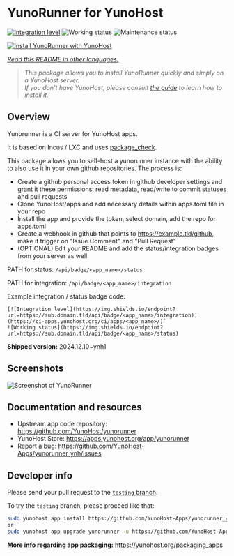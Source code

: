<!--
N.B.: This README was automatically generated by <https://github.com/YunoHost/apps/tree/master/tools/readme_generator>
It shall NOT be edited by hand.
-->

# YunoRunner for YunoHost

[![Integration level](https://apps.yunohost.org/badge/integration/yunorunner)](https://ci-apps.yunohost.org/ci/apps/yunorunner/)
![Working status](https://apps.yunohost.org/badge/state/yunorunner)
![Maintenance status](https://apps.yunohost.org/badge/maintained/yunorunner)

[![Install YunoRunner with YunoHost](https://install-app.yunohost.org/install-with-yunohost.svg)](https://install-app.yunohost.org/?app=yunorunner)

*[Read this README in other languages.](./ALL_README.md)*

> *This package allows you to install YunoRunner quickly and simply on a YunoHost server.*  
> *If you don't have YunoHost, please consult [the guide](https://yunohost.org/install) to learn how to install it.*

## Overview

Yunorunner is a CI server for YunoHost apps.

It is based on Incus / LXC and uses [package_check](https://github.com/YunoHost/package_check).

This package allows you to self-host a yunorunner instance with the ability to also use it in your own github repositories. The process is:
- Create a github personal access token in github developer settings and grant it these permissions: read metadata, read/write to commit statuses and pull requests
- Clone YunoHost/apps and add necessary details within apps.toml file in your repo
- Install the app and provide the token, select domain, add the repo for apps.toml
- Create a webhook in github that points to https://example.tld/github, make it trigger on "Issue Comment" and "Pull Request"
- (OPTIONAL) Edit your README and add the status/integration badges from your server as well

PATH for status: `/api/badge/<app_name>/status`

PATH for integration: `/api/badge/<app_name>/integration`

Example integration / status badge code: 
```
[![Integration level](https://img.shields.io/endpoint?url=https://sub.domain.tld/api/badge/<app_name>/integration)](https://ci-apps.yunohost.org/ci/apps/<app_name>/)`
![Working status](https://img.shields.io/endpoint?url=https://sub.domain.tld/api/badge/<app_name>/status)
```

**Shipped version:** 2024.12.10~ynh1

## Screenshots

![Screenshot of YunoRunner](./doc/screenshots/screenshot.png)

## Documentation and resources

- Upstream app code repository: <https://github.com/YunoHost/yunorunner>
- YunoHost Store: <https://apps.yunohost.org/app/yunorunner>
- Report a bug: <https://github.com/YunoHost-Apps/yunorunner_ynh/issues>

## Developer info

Please send your pull request to the [`testing` branch](https://github.com/YunoHost-Apps/yunorunner_ynh/tree/testing).

To try the `testing` branch, please proceed like that:

```bash
sudo yunohost app install https://github.com/YunoHost-Apps/yunorunner_ynh/tree/testing --debug
or
sudo yunohost app upgrade yunorunner -u https://github.com/YunoHost-Apps/yunorunner_ynh/tree/testing --debug
```

**More info regarding app packaging:** <https://yunohost.org/packaging_apps>
